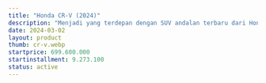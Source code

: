 ```yaml
---
title: "Honda CR-V (2024)"
description: "Menjadi yang terdepan dengan SUV andalan terbaru dari Honda, All New Honda CR-V yang kini hadir dalam pilihan mesin hybrid untuk konsumsi bahan bakar lebih hemat dan bertenaga."
date: 2024-03-02
layout: product
thumb: cr-v.webp
startprice: 699.600.000
startinstallment: 9.273.100
status: active
---
```


